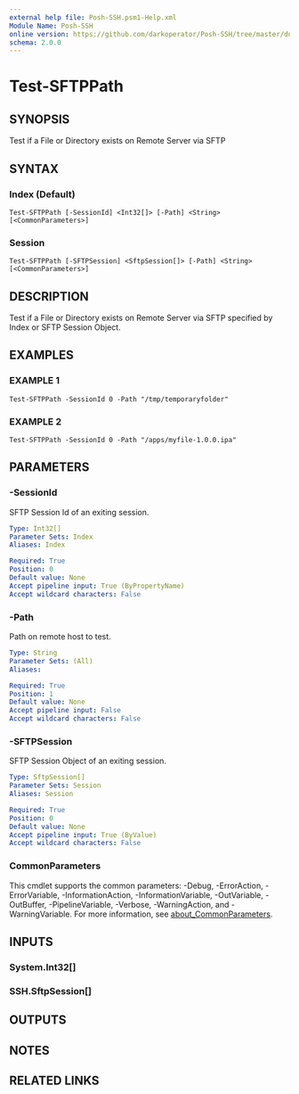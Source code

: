 ```yaml
---
external help file: Posh-SSH.psm1-Help.xml
Module Name: Posh-SSH
online version: https://github.com/darkoperator/Posh-SSH/tree/master/docs
schema: 2.0.0
---
```


# Test-SFTPPath

## SYNOPSIS
Test if a File or Directory exists on Remote Server via SFTP

## SYNTAX

### Index (Default)
```
Test-SFTPPath [-SessionId] <Int32[]> [-Path] <String> [<CommonParameters>]
```

### Session
```
Test-SFTPPath [-SFTPSession] <SftpSession[]> [-Path] <String> [<CommonParameters>]
```

## DESCRIPTION
Test if a File or Directory exists on Remote Server via SFTP specified by Index or SFTP Session Object.

## EXAMPLES

### EXAMPLE 1
```
Test-SFTPPath -SessionId 0 -Path "/tmp/temporaryfolder"
```

### EXAMPLE 2
```
Test-SFTPPath -SessionId 0 -Path "/apps/myfile-1.0.0.ipa"
```

## PARAMETERS

### -SessionId
SFTP Session Id of an exiting session.

```yaml
Type: Int32[]
Parameter Sets: Index
Aliases: Index

Required: True
Position: 0
Default value: None
Accept pipeline input: True (ByPropertyName)
Accept wildcard characters: False
```

### -Path
Path on remote host to test.

```yaml
Type: String
Parameter Sets: (All)
Aliases:

Required: True
Position: 1
Default value: None
Accept pipeline input: False
Accept wildcard characters: False
```

### -SFTPSession
SFTP Session Object of an exiting session.

```yaml
Type: SftpSession[]
Parameter Sets: Session
Aliases: Session

Required: True
Position: 0
Default value: None
Accept pipeline input: True (ByValue)
Accept wildcard characters: False
```

### CommonParameters
This cmdlet supports the common parameters: -Debug, -ErrorAction, -ErrorVariable, -InformationAction, -InformationVariable, -OutVariable, -OutBuffer, -PipelineVariable, -Verbose, -WarningAction, and -WarningVariable. For more information, see [about_CommonParameters](http://go.microsoft.com/fwlink/?LinkID=113216).

## INPUTS

### System.Int32[]
### SSH.SftpSession[]
## OUTPUTS

## NOTES

## RELATED LINKS
